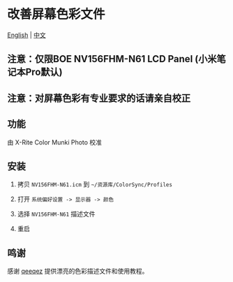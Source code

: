 # 改善屏幕色彩文件

[English](README.md) | [中文](README-CN.md)

## 注意：仅限BOE NV156FHM-N61 LCD Panel (小米笔记本Pro默认)

## 注意：对屏幕色彩有专业要求的话请亲自校正

## 功能

由 X-Rite Color Munki Photo 校准


## 安装

1. 拷贝 `NV156FHM-N61.icm` 到 `~/资源库/ColorSync/Profiles`

2. 打开 `系统偏好设置 -> 显示器 -> 颜色`

3. 选择 `NV156FHM-N61` 描述文件

4. 重启


## 鸣谢

感谢 [qeeqez](https://github.com/qeeqez) 提供漂亮的色彩描述文件和使用教程。
